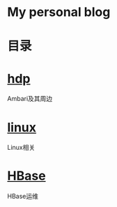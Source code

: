 # My personal blog
# 目录

#  [hdp](<https://github.com/HwiLu/HwiLu-Blog/labels/hdp>)
Ambari及其周边


# [linux](<https://github.com/HwiLu/HwiLu-Blog/labels/linux>) 
Linux相关
# [HBase]()
HBase运维
